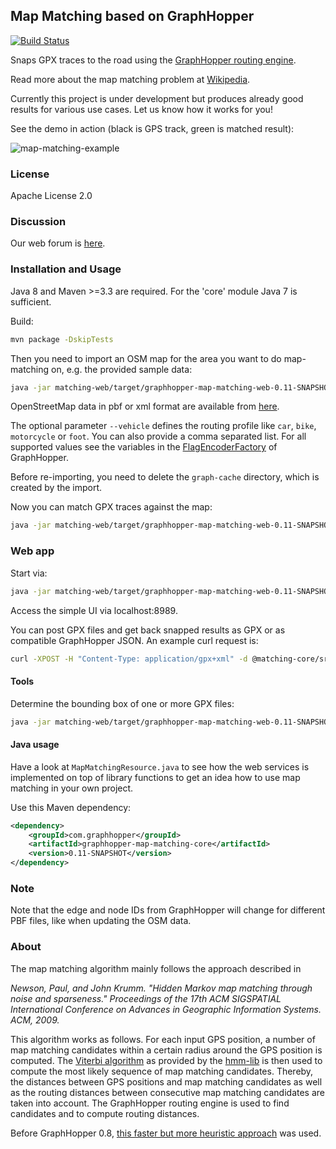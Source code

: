 ## Map Matching based on GraphHopper

[![Build Status](https://secure.travis-ci.org/graphhopper/map-matching.png?branch=master)](http://travis-ci.org/graphhopper/map-matching)

Snaps GPX traces to the road using the
[GraphHopper routing engine](https://github.com/graphhopper/graphhopper). 
        
Read more about the map matching problem at [Wikipedia](https://en.wikipedia.org/wiki/Map_matching). 

Currently this project is under development but produces already good results for various use cases. Let us know how it works for you!

See the demo in action (black is GPS track, green is matched result):

![map-matching-example](https://cloud.githubusercontent.com/assets/129644/14740686/188a181e-0891-11e6-820c-3bd0a975f8a5.png)

### License

Apache License 2.0

### Discussion

Our web forum is [here](https://discuss.graphhopper.com/c/graphhopper/map-matching).

### Installation and Usage

Java 8 and Maven >=3.3 are required. For the 'core' module Java 7 is sufficient.

Build:

```bash
mvn package -DskipTests
```

Then you need to import an OSM map for the area you want to do map-matching on, e.g. the provided
sample data:

```bash
java -jar matching-web/target/graphhopper-map-matching-web-0.11-SNAPSHOT.jar import map-data/leipzig_germany.osm.pbf
```

OpenStreetMap data in pbf or xml format are available from [here](http://download.geofabrik.de/).

The optional parameter `--vehicle` defines the routing profile like `car`, `bike`, `motorcycle` or `foot`.
You can also provide a comma separated list. For all supported values see the variables in the [FlagEncoderFactory](https://github.com/graphhopper/graphhopper/blob/0.7/core/src/main/java/com/graphhopper/routing/util/FlagEncoderFactory.java) of GraphHopper. 

Before re-importing, you need to delete the `graph-cache` directory, which is created by the import.

Now you can match GPX traces against the map:
```bash
java -jar matching-web/target/graphhopper-map-matching-web-0.11-SNAPSHOT.jar match matching-core/src/test/resources/*.gpx
```

### Web app

Start via:
```bash
java -jar matching-web/target/graphhopper-map-matching-web-0.11-SNAPSHOT.jar server config.yml
```

Access the simple UI via localhost:8989.

You can post GPX files and get back snapped results as GPX or as compatible GraphHopper JSON. An example curl request is:
```bash
curl -XPOST -H "Content-Type: application/gpx+xml" -d @matching-core/src/test/resources/test1.gpx "localhost:8989/match?vehicle=car&type=json"
```

#### Tools

Determine the bounding box of one or more GPX files:
```bash
java -jar matching-web/target/graphhopper-map-matching-web-0.11-SNAPSHOT.jar getbounds matching-core/src/test/resources/*.gpx
```

#### Java usage

Have a look at `MapMatchingResource.java` to see how the web services is implemented on top
of library functions to get an idea how to use map matching in your own project.

Use this Maven dependency:
```xml
<dependency>
    <groupId>com.graphhopper</groupId>
    <artifactId>graphhopper-map-matching-core</artifactId>
    <version>0.11-SNAPSHOT</version>
</dependency>
```

### Note

Note that the edge and node IDs from GraphHopper will change for different PBF files,
like when updating the OSM data.

### About

The map matching algorithm mainly follows the approach described in

*Newson, Paul, and John Krumm. "Hidden Markov map matching through noise and sparseness."
Proceedings of the 17th ACM SIGSPATIAL International Conference on Advances in Geographic
Information Systems. ACM, 2009.*

This algorithm works as follows. For each input GPS position, a number of
map matching candidates within a certain radius around the GPS position is computed.
The [Viterbi algorithm](https://en.wikipedia.org/wiki/Viterbi_algorithm) as provided by the
[hmm-lib](https://github.com/bmwcarit/hmm-lib) is then used to compute the most likely sequence
of map matching candidates. Thereby, the distances between GPS positions and map matching
candidates as well as the routing distances between consecutive map matching candidates are taken
into account. The GraphHopper routing engine is used to find candidates and to compute routing
distances.

Before GraphHopper 0.8, [this faster but more heuristic approach](https://karussell.wordpress.com/2014/07/28/digitalizing-gpx-points-or-how-to-track-vehicles-with-graphhopper/)
was used.
